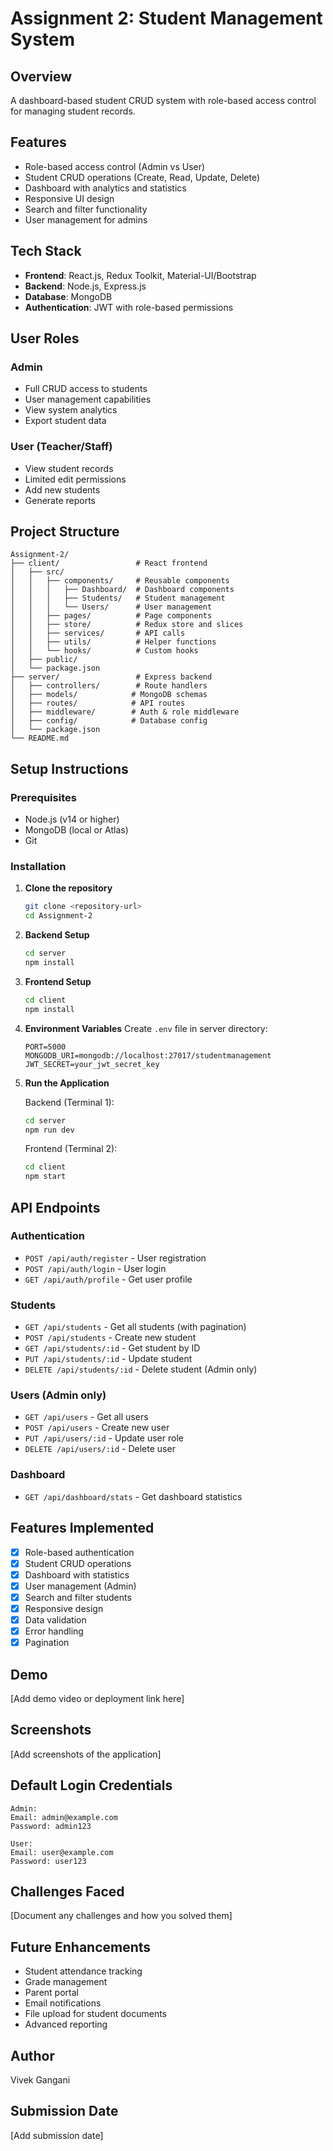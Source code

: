 # Assignment 2: Student Management System

## Overview
A dashboard-based student CRUD system with role-based access control for managing student records.

## Features
- Role-based access control (Admin vs User)
- Student CRUD operations (Create, Read, Update, Delete)
- Dashboard with analytics and statistics
- Responsive UI design
- Search and filter functionality
- User management for admins

## Tech Stack
- **Frontend**: React.js, Redux Toolkit, Material-UI/Bootstrap
- **Backend**: Node.js, Express.js
- **Database**: MongoDB
- **Authentication**: JWT with role-based permissions

## User Roles

### Admin
- Full CRUD access to students
- User management capabilities
- View system analytics
- Export student data

### User (Teacher/Staff)
- View student records
- Limited edit permissions
- Add new students
- Generate reports

## Project Structure
```
Assignment-2/
├── client/                 # React frontend
│   ├── src/
│   │   ├── components/     # Reusable components
│   │   │   ├── Dashboard/  # Dashboard components
│   │   │   ├── Students/   # Student management
│   │   │   └── Users/      # User management
│   │   ├── pages/          # Page components
│   │   ├── store/          # Redux store and slices
│   │   ├── services/       # API calls
│   │   ├── utils/          # Helper functions
│   │   └── hooks/          # Custom hooks
│   ├── public/
│   └── package.json
├── server/                 # Express backend
│   ├── controllers/        # Route handlers
│   ├── models/            # MongoDB schemas
│   ├── routes/            # API routes
│   ├── middleware/        # Auth & role middleware
│   ├── config/            # Database config
│   └── package.json
└── README.md
```

## Setup Instructions

### Prerequisites
- Node.js (v14 or higher)
- MongoDB (local or Atlas)
- Git

### Installation

1. **Clone the repository**
   ```bash
   git clone <repository-url>
   cd Assignment-2
   ```

2. **Backend Setup**
   ```bash
   cd server
   npm install
   ```

3. **Frontend Setup**
   ```bash
   cd client
   npm install
   ```

4. **Environment Variables**
   Create `.env` file in server directory:
   ```
   PORT=5000
   MONGODB_URI=mongodb://localhost:27017/studentmanagement
   JWT_SECRET=your_jwt_secret_key
   ```

5. **Run the Application**
   
   Backend (Terminal 1):
   ```bash
   cd server
   npm run dev
   ```
   
   Frontend (Terminal 2):
   ```bash
   cd client
   npm start
   ```

## API Endpoints

### Authentication
- `POST /api/auth/register` - User registration
- `POST /api/auth/login` - User login
- `GET /api/auth/profile` - Get user profile

### Students
- `GET /api/students` - Get all students (with pagination)
- `POST /api/students` - Create new student
- `GET /api/students/:id` - Get student by ID
- `PUT /api/students/:id` - Update student
- `DELETE /api/students/:id` - Delete student (Admin only)

### Users (Admin only)
- `GET /api/users` - Get all users
- `POST /api/users` - Create new user
- `PUT /api/users/:id` - Update user role
- `DELETE /api/users/:id` - Delete user

### Dashboard
- `GET /api/dashboard/stats` - Get dashboard statistics

## Features Implemented
- [x] Role-based authentication
- [x] Student CRUD operations
- [x] Dashboard with statistics
- [x] User management (Admin)
- [x] Search and filter students
- [x] Responsive design
- [x] Data validation
- [x] Error handling
- [x] Pagination

## Demo
[Add demo video or deployment link here]

## Screenshots
[Add screenshots of the application]

## Default Login Credentials
```
Admin:
Email: admin@example.com
Password: admin123

User:
Email: user@example.com
Password: user123
```

## Challenges Faced
[Document any challenges and how you solved them]

## Future Enhancements
- Student attendance tracking
- Grade management
- Parent portal
- Email notifications
- File upload for student documents
- Advanced reporting

## Author
Vivek Gangani

## Submission Date
[Add submission date]
